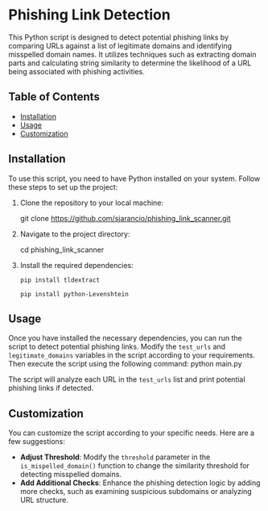 # Phishing Link Detection

This Python script is designed to detect potential phishing links by comparing URLs against a list of legitimate domains and identifying misspelled domain names. It utilizes techniques such as extracting domain parts and calculating string similarity to determine the likelihood of a URL being associated with phishing activities.

## Table of Contents

- [Installation](#installation)
- [Usage](#usage)
- [Customization](#customization)

## Installation

To use this script, you need to have Python installed on your system. Follow these steps to set up the project:

1. Clone the repository to your local machine:

   git clone https://github.com/sjarancio/phishing_link_scanner.git

2. Navigate to the project directory:
   
   cd phishing_link_scanner

3. Install the required dependencies:

   `pip install tldextract`

   `pip install python-Levenshtein`

## Usage

Once you have installed the necessary dependencies, you can run the script to detect potential phishing links. Modify the `test_urls` and `legitimate_domains` variables in the script according to your requirements. Then execute the script using the following command:
python main.py

The script will analyze each URL in the `test_urls` list and print potential phishing links if detected.

## Customization

You can customize the script according to your specific needs. Here are a few suggestions:

- **Adjust Threshold**: Modify the `threshold` parameter in the `is_mispelled_domain()` function to change the similarity threshold for detecting misspelled domains.
- **Add Additional Checks**: Enhance the phishing detection logic by adding more checks, such as examining suspicious subdomains or analyzing URL structure.


